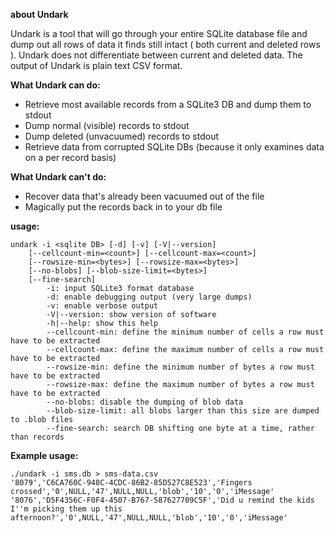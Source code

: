 **about Undark**

Undark is a tool that will go through your entire SQLite database file and dump out all rows of data it finds still intact ( both current and deleted rows ). Undark does not differentiate between current and deleted data. The output of Undark is plain text CSV format.

**What Undark can do:**
- Retrieve most available records from a SQLite3 DB and dump them to stdout
- Dump normal (visible) records to stdout
- Dump deleted (unvacuumed) records to stdout
- Retrieve data from corrupted SQLite DBs (because it only examines data on a per record basis)

**What Undark can't do:**
- Recover data that's already been vacuumed out of the file
- Magically put the records back in to your db file
 
**usage:**
```
undark -i <sqlite DB> [-d] [-v] [-V|--version]
	[--cellcount-min=<count>] [--cellcount-max=<count>] 
	[--rowsize-min=<bytes>] [--rowsize-max=<bytes>]
	[--no-blobs] [--blob-size-limit=<bytes>]
	[--fine-search]
        -i: input SQLite3 format database
        -d: enable debugging output (very large dumps)
        -v: enable verbose output
        -V|--version: show version of software
        -h|--help: show this help
        --cellcount-min: define the minimum number of cells a row must have to be extracted
        --cellcount-max: define the maximum number of cells a row must have to be extracted
        --rowsize-min: define the minimum number of bytes a row must have to be extracted
        --rowsize-max: define the maximum number of bytes a row must have to be extracted
        --no-blobs: disable the dumping of blob data
        --blob-size-limit: all blobs larger than this size are dumped to .blob files
        --fine-search: search DB shifting one byte at a time, rather than records
```

**Example usage:**
```
./undark -i sms.db > sms-data.csv
'8079','C6CA760C-948C-4CDC-86B2-85D527C8E523','Fingers crossed','0',NULL,'47',NULL,NULL,'blob','10','0','iMessage'
'8076','D5F4356C-F0F4-4507-B767-587627709C5F','Did u remind the kids I''m picking them up this afternoon?','0',NULL,'47',NULL,NULL,'blob','10','0','iMessage'
```
